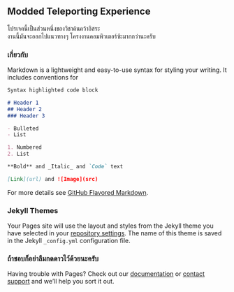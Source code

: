 ## Modded Teleporting Experience

โปรเจคนี้เป็นส่วนหนึ่งของวิชาค้นคว้าอิสระ
<br>งานนี้มันจะออกไปแนวทางๆ โครงงานคอมพิวเตอร์ซ้ะมากกว่านะครับ

### เกี่ยวกับ

Markdown is a lightweight and easy-to-use syntax for styling your writing. It includes conventions for

```markdown
Syntax highlighted code block

# Header 1
## Header 2
### Header 3

- Bulleted
- List

1. Numbered
2. List

**Bold** and _Italic_ and `Code` text

[Link](url) and ![Image](src)
```

For more details see [GitHub Flavored Markdown](https://guides.github.com/features/mastering-markdown/).

### Jekyll Themes

Your Pages site will use the layout and styles from the Jekyll theme you have selected in your [repository settings](https://github.com/ssuniie/MTE/settings). The name of this theme is saved in the Jekyll `_config.yml` configuration file.

### ถ้าชอบก็อย่าลืมกดดาวไว้ด้วยนะครับ

Having trouble with Pages? Check out our [documentation](https://docs.github.com/categories/github-pages-basics/) or [contact support](https://support.github.com/contact) and we’ll help you sort it out.
